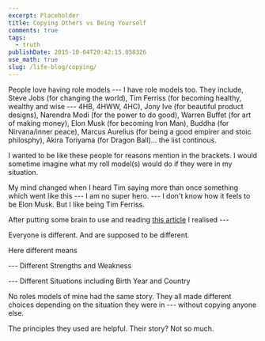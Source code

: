 ```yaml
---
excerpt: Placeholder
title: Copying Others vs Being Yourself
comments: true
tags:
  - truth
publishDate: 2015-10-04T20:42:15.058326
use_math: true
slug: /life-blog/copying/
---
```


People love having role models --- I have role models too. They include, Steve Jobs (for changing the world), Tim Ferriss (for becoming healthy, wealthy and wise --- 4HB, 4HWW, 4HC), Jony Ive (for beautiful product designs), Narendra Modi (for the power to do good), Warren Buffet (for art of making money), Elon Musk (for becoming Iron Man), Buddha (for Nirvana/inner peace), Marcus Aurelius (for being a good empirer and stoic philosphy), Akira Toriyama (for Dragon Ball)... the list continous.

I wanted to be like these people for reasons mention in the brackets. I would sometime imagine what my roll model(s) would do if they were in my situation.

My mind changed when I heard Tim saying more than once something which went like this --- I am no super hero. --- I don't know how it feels to be Elon Musk. But I like being Tim Ferriss.

After putting some brain to use and reading [this article](http://fourhourworkweek.com/2013/11/03/productivity-hacks/) I realised ---

Everyone is different. And are supposed to be different.

Here different means

--- Different Strengths and Weakness

--- Different Situations including Birth Year and Country

No roles models of mine had the same story. They all made different choices depending on the situation they were in --- without copying anyone else.

The principles they used are helpful. Their story? Not so much.
